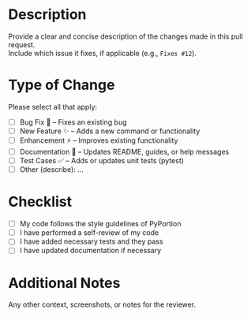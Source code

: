 # Description
Provide a clear and concise description of the changes made in this pull request.  
Include which issue it fixes, if applicable (e.g., `Fixes #12`).

# Type of Change
Please select all that apply:

- [ ] Bug Fix 🐛 – Fixes an existing bug
- [ ] New Feature ✨ – Adds a new command or functionality
- [ ] Enhancement ⚡ – Improves existing functionality
- [ ] Documentation 📝 – Updates README, guides, or help messages
- [ ] Test Cases ✅ – Adds or updates unit tests (pytest)
- [ ] Other (describe): ...

# Checklist
- [ ] My code follows the style guidelines of PyPortion  
- [ ] I have performed a self-review of my code  
- [ ] I have added necessary tests and they pass  
- [ ] I have updated documentation if necessary  

# Additional Notes
Any other context, screenshots, or notes for the reviewer.
